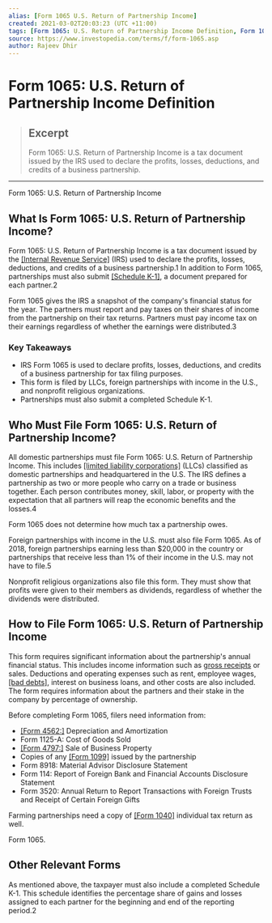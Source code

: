 ```yaml
---
alias: [Form 1065 U.S. Return of Partnership Income]
created: 2021-03-02T20:03:23 (UTC +11:00)
tags: [Form 1065: U.S. Return of Partnership Income Definition, Form 1065: U.S. Return of Partnership Income]
source: https://www.investopedia.com/terms/f/form-1065.asp
author: Rajeev Dhir
---
```


# Form 1065: U.S. Return of Partnership Income Definition

> ## Excerpt
> Form 1065: U.S. Return of Partnership Income is a tax document issued by the IRS used to declare the profits, losses, deductions, and credits of a business partnership.

---

Form 1065: U.S. Return of Partnership Income
## What Is Form 1065: U.S. Return of Partnership Income?

Form 1065: U.S. Return of Partnership Income is a tax document issued by the [[Internal Revenue Service]](https://www.investopedia.com/terms/i/irs.asp) (IRS) used to declare the profits, losses, deductions, and credits of a business partnership.1 In addition to Form 1065, partnerships must also submit [[Schedule K-1]](https://www.investopedia.com/terms/s/schedule-k-1.asp), a document prepared for each partner.2

Form 1065 gives the IRS a snapshot of the company's financial status for the year. The partners must report and pay taxes on their shares of income from the partnership on their tax returns. Partners must pay income tax on their earnings regardless of whether the earnings were distributed.3

### Key Takeaways

-   IRS Form 1065 is used to declare profits, losses, deductions, and credits of a business partnership for tax filing purposes.
-   This form is filed by LLCs, foreign partnerships with income in the U.S., and nonprofit religious organizations.
-   Partnerships must also submit a completed Schedule K-1.

## Who Must File Form 1065: U.S. Return of Partnership Income?

All domestic partnerships must file Form 1065: U.S. Return of Partnership Income. This includes [[limited liability corporations]](https://www.investopedia.com/terms/l/llc.asp) (LLCs) classified as domestic partnerships and headquartered in the U.S. The IRS defines a partnership as two or more people who carry on a trade or business together. Each person contributes money, skill, labor, or property with the expectation that all partners will reap the economic benefits and the losses.4 

Form 1065 does not determine how much tax a partnership owes.

Foreign partnerships with income in the U.S. must also file Form 1065. As of 2018, foreign partnerships earning less than $20,000 in the country or partnerships that receive less than 1% of their income in the U.S. may not have to file.5

Nonprofit religious organizations also file this form. They must show that profits were given to their members as dividends, regardless of whether the dividends were distributed.

## How to File Form 1065: U.S. Return of Partnership Income

This form requires significant information about the partnership's annual financial status. This includes income information such as [gross receipts](https://www.investopedia.com/terms/g/gross-receipts.asp) or sales. Deductions and operating expenses such as rent, employee wages, [[bad debts]](https://www.investopedia.com/terms/b/baddebt.asp), interest on business loans, and other costs are also included. The form requires information about the partners and their stake in the company by percentage of ownership.

Before completing Form 1065, filers need information from:

-   [[Form 4562:]](https://www.investopedia.com/terms/f/form-4562.asp) Depreciation and Amortization
-   Form 1125-A: Cost of Goods Sold
-   [[Form 4797:]](https://www.investopedia.com/terms/f/form-4797.asp) Sale of Business Property
-   Copies of any [[Form 1099]](https://www.investopedia.com/articles/personal-finance/082514/purpose-1099-forms.asp) issued by the partnership
-   Form 8918: Material Advisor Disclosure Statement
-   Form 114: Report of Foreign Bank and Financial Accounts Disclosure Statement
-   Form 3520: Annual Return to Report Transactions with Foreign Trusts and Receipt of Certain Foreign Gifts

Farming partnerships need a copy of [[Form 1040]](https://www.investopedia.com/terms/1/1040.asp) individual tax return as well.

Form 1065.

## Other Relevant Forms

As mentioned above, the taxpayer must also include a completed Schedule K-1. This schedule identifies the percentage share of gains and losses assigned to each partner for the beginning and end of the reporting period.2
